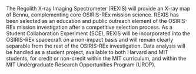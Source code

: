 The Regolith X-ray Imaging Spectrometer (REXIS) will provide an X-ray map of Bennu, complementing
        core OSIRIS-REx mission science. REXIS has been selected as an education and public outreach element
        of the OSIRIS-REx mission investigation after a competitive selection process. As a Student Collaboration
        Experiment (SCE), REXIS will be incorporated into the OSIRIS-REx spacecraft on a non-impact basis and
        will remain clearly separable from the rest of the OSIRIS-REx investigation. Data analysis will be handled
        as a student project, available to both Harvard and MIT students, for credit or non-credit within the MIT
        curriculum, and within the MIT Undergraduate Research Opportunities Program (UROP). 
        